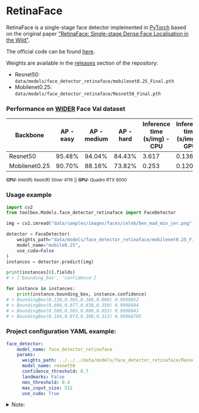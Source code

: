 # RetinaFace

RetinaFace is a single-stage face detector implemented in [PyTorch](https://pytorch.org/) based on the original paper ["RetinaFace: Single-stage Dense Face Localisation in the Wild"](https://arxiv.org/abs/1905.00641).

The official code can be found [here](https://github.com/biubug6/Pytorch_Retinaface).

Weights are available in the [releases](https://github.com/CommuniCityProject/communicity_toolbox/releases) section of the repository:
- Resnet50: ``data/models/face_detector_retinaface/mobilenet0.25_Final.pth``
- Mobilenet0.25: ``data/models/face_detector_retinaface/Resnet50_Final.pth``

### Performance on [WIDER](http://shuoyang1213.me/WIDERFACE/) Face Val dataset

| Backbone | AP - easy | AP - medium | AP - hard | Inference time (s/img) - CPU | Inference time (s/img) - GPU|
|-|-|-|-|-|-|
| Resnet50 | 95.48% |94.04% | 84.43% | 3.617 | 0.136 |
| Mobilenet0.25 | 90.70% | 88.16% | 73.82% | 0.253 | 0.120 |

<sup>**CPU:** Intel(R) Xeon(R) Silver 4116 || **GPU:** Quadro RTX 8000</sup>

### Usage example

```python
import cv2
from toolbox.Models.face_detector_retinaface import FaceDetector

img = cv2.imread("data/samples/images/faces/celeb/ben_mad_min_jer.png")

detector = FaceDetector(
    weights_path="data/models/face_detector_retinaface/mobilenet0.25_Final.pth", 
    model_name="mobile0.25",
    use_cuda=False
)
instances = detector.predict(img)

print(instances[0].fields)
# > ['bounding_box', 'confidence']

for instance in instances:
    print(instance.bounding_box, instance.confidence)
# > BoundingBox(0.130,0.565,0.360,0.800) 0.9999852
# > BoundingBox(0.604,0.077,0.838,0.350) 0.9998944
# > BoundingBox(0.580,0.565,0.800,0.853) 0.9998043
# > BoundingBox(0.104,0.073,0.300,0.313) 0.99966705
```

### Project configuration YAML example:

```yaml
face_detector:
    model_name: face_detector_retinaface
    params:
      weights_path: ../../../data/models/face_detector_retinaface/Resnet50_Final.pth
      model_name: resnet50
      confidence_threshold: 0.7
      landmarks: False
      nms_threshold: 0.4
      max_input_size: 512
      use_cuda: True
```

<details>
<summary>Note:</summary>

The model may struggle to detect large faces since it was trained with anchors ranging from 16 to 512 pixels. To address this issue, use the parameter ``max_input_size`` to scale down larger images (e.g. ``512``). It can also be used to speed up inference.
    
</details>
